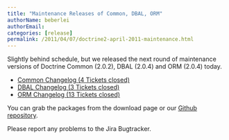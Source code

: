 ```yaml
---
title: "Maintenance Releases of Common, DBAL, ORM"
authorName: beberlei
authorEmail:
categories: [release]
permalink: /2011/04/07/doctrine2-april-2011-maintenance.html
---
```

Slightly behind schedule, but we released the next round of maintenance
versions of Doctrine Common (2.0.2), DBAL (2.0.4) and ORM (2.0.4) today.

-   [Common Changelog (4 Tickets
    closed)](http://www.doctrine-project.org/jira/browse/DCOM/fixforversion/10121)
-   [DBAL Changelog (3 Tickets
    closed)](http://www.doctrine-project.org/jira/browse/DBAL/fixforversion/10131)
-   [ORM Changelog (13 Tickets
    closed)](http://www.doctrine-project.org/jira/browse/DDC/fixforversion/10130)

You can grab the packages from the download page or our [Github
repository](http://github.com/doctrine).

Please report any problems to the Jira Bugtracker.
